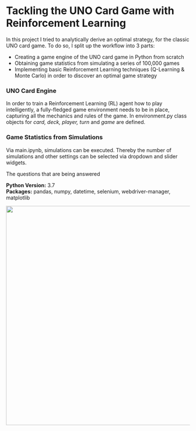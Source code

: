 # Tackling the UNO Card Game with Reinforcement Learning
In this project I tried to analytically derive an optimal strategy, for the classic UNO card game. To do so, I split up the workflow into 3 parts:
* Creating a game engine of the UNO card game in Python from scratch
* Obtaining game statistics from simulating a series of 100,000 games
* Implementing basic Reinforcement Learning techniques (Q-Learning & Monte Carlo) in order to discover an optimal game strategy

### UNO Card Engine
In order to train a Reinforcement Learning (RL) agent how to play intelligently, a fully-fledged game environment needs to be in place, capturing all the mechanics and rules of the game. In environment.py class objects for <i>card, deck, player, turn</i> and <i>game</i> are defined.

### Game Statistics from Simulations
Via main.ipynb, simulations can be executed. Thereby the number of simulations and other settings can be selected via dropdown and slider widgets.

The questions that are being answered 


**Python Version:** 3.7  
**Packages:** pandas, numpy, datetime, selenium, webdriver-manager, matplotlib

<p align="center">
  <img src="https://github.com/bernhard-pfann/uno-card-game_rl/blob/main/assets/img/widgets.PNG" width="600">
</p>

